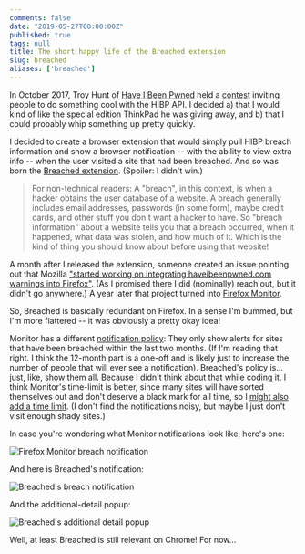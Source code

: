 ```yaml
---
comments: false
date: "2019-05-27T00:00:00Z"
published: true
tags: null
title: The short happy life of the Breached extension
slug: breached
aliases: ['breached']
---
```


In October 2017, Troy Hunt of [Have I Been Pwned](https://haveibeenpwned.com/) held a [contest](https://www.troyhunt.com/do-something-awesome-with-have-i-been-pwned-and-win-a-lenovo-thinkpad/) inviting people to do something cool with the HIBP API. I decided a) that I would kind of like the special edition ThinkPad he was giving away, and b) that I could probably whip something up pretty quickly.

I decided to create a browser extension that would simply pull HIBP breach information and show a browser notification -- with the ability to view extra info -- when the user visited a site that had been breached. And so was born the [Breached extension](https://github.com/adam-p/breached). (Spoiler: I didn't win.)

> For non-technical readers: A "breach", in this context, is when a hacker obtains the user database of a website. A breach generally includes email addresses, passwords (in some form), maybe credit cards, and other stuff you don't want a hacker to have. So "breach information" about a website tells you that a breach occurred, when it happened, what data was stolen, and how much of it. Which is the kind of thing you should know about before using that website!

A month after I released the extension, someone created an issue pointing out that Mozilla ["started working on integrating haveibeenpwned.com warnings into Firefox"](https://github.com/adam-p/breached/issues/5). (As I promised there I did (nominally) reach out, but it didn't go anywhere.) A year later that project turned into [Firefox Monitor](https://monitor.firefox.com/).

So, Breached is basically redundant on Firefox. In a sense I'm bummed, but I'm more flattered -- it was obviously a pretty okay idea!

Monitor has a different [notification policy](https://blog.mozilla.org/security/2018/11/14/when-does-firefox-alert-for-breached-sites/): They only show alerts for sites that have been breached within the last two months. (If I'm reading that right. I think the 12-month part is a one-off and is likely just to increase the number of people that will ever see a notification). Breached's policy is... just, like, show them all. Because I didn't think about that while coding it. I think Monitor's time-limit is better, since many sites will have sorted themselves out and don't deserve a black mark for all time, so I [might also add a time limit](https://github.com/adam-p/breached/issues/6). (I don't find the notifications noisy, but maybe I just don't visit enough shady sites.)

In case you're wondering what Monitor notifications look like, here's one:

<p class="text-center">
  <img src="/img/blog/firefox-monitor-breach.png" alt="Firefox Monitor breach notification"
       style="max-width: 600px;">
</p>

And here is Breached's notification:

<p class="text-center">
  <img src="/img/blog/breached-notification.png" alt="Breached's breach notification"
       style="max-width: 400px;">
</p>

And the additional-detail popup:

<p class="text-center">
  <img src="/img/blog/breached-popup.png" alt="Breached's additional detail popup">
</p>

Well, at least Breached is still relevant on Chrome! For now...
